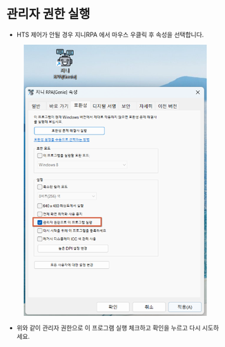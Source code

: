 # 관리자 권한 실행

* HTS 제어가 안될 경우 지니RPA 에서 마우스 우클릭 후 속성을 선택합니다.

<figure><img src="../.gitbook/assets/image (4) (1).png" alt=""><figcaption></figcaption></figure>

* 위와 같이 관리자 권한으로 이 프로그램 실행 체크하고 확인을 누르고 다시 시도하세요.
